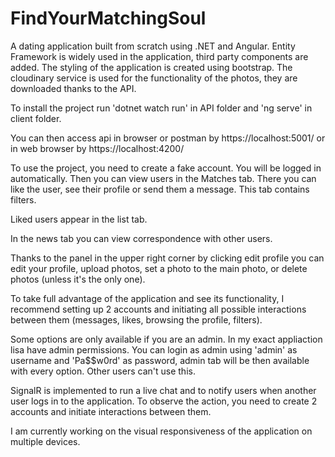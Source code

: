 # FindYourMatchingSoul

A dating application built from scratch using .NET and Angular. Entity Framework is widely used in the application, third party components are added. The styling of the application is created using bootstrap. The cloudinary service is used for the functionality of the photos, they are downloaded thanks to the API.

To install the project run 'dotnet watch run' in API folder and 'ng serve' in client folder.

You can then access api in browser or postman by https://localhost:5001/ or in web browser by https://localhost:4200/

To use the project, you need to create a fake account. You will be logged in automatically. Then you can view users in the Matches tab. There you can like the user, see their profile or send them a message. This tab contains filters.

Liked users appear in the list tab.

In the news tab you can view correspondence with other users.

Thanks to the panel in the upper right corner by clicking edit profile you can edit your profile, upload photos, set a photo to the main photo, or delete photos (unless it's the only one).

To take full advantage of the application and see its functionality, I recommend setting up 2 accounts and initiating all possible interactions between them (messages, likes, browsing the profile, filters).

Some options are only available if you are an admin. In my exact appliaction lisa have admin permissions. You can login as admin using 'admin' as username and 'Pa$$w0rd' as password, admin tab will be then available with every option. Other users can't use this.

SignalR is implemented to run a live chat and to notify users when another user logs in to the application. To observe the action, you need to create 2 accounts and initiate interactions between them.

I am currently working on the visual responsiveness of the application on multiple devices.
